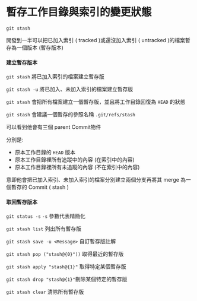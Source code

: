# 暫存工作目錄與索引的變更狀態

`git stash`

開發到一半可以把已加入索引 ( tracked )或還沒加入索引 ( untracked )的檔案暫存為一個版本
(暫存版本)

#### 建立暫存版本

`git stash` 將已加入索引的檔案建立暫存版

`git stash -u` 將已加入、未加入索引的檔案建立暫存版

`git stash` 會把所有檔案建立一個暫存版，並且將工作目錄回復為 `HEAD` 
的狀態

`git stash` 會建議一個暫存的參照名稱 `.git/refs/stash`

可以看到他會有三個 parent Commit物件

分別是:

* 原本工作目錄的 `HEAD` 版本
* 原本工作目錄裡所有追蹤中的內容 (在索引中的內容)
* 原本工作目錄裡所有未追蹤的內容 (不在索引中的內容)

意即他會把已加入索引、未加入索引的檔案分別建立兩個分支再將其 merge 為一個暫存的 Commit ( stash )

#### 取回暫存版本

`git status -s` `-s` 參數代表精簡化

`git stash list` 列出所有暫存版

`git stash save -u <Message>` 自訂暫存版註解

`git stash pop ("stash@{0}"))` 取得最近的暫存版

`git stash apply "stash@{1}"`
取得特定某個暫存版

`git stash drop "stash@{1}"`刪除某個特定的暫存版

`git stash clear` 清除所有暫存版